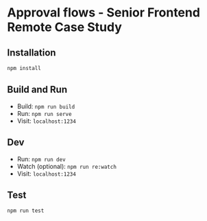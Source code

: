 # Approval flows - Senior Frontend Remote Case Study

## Installation

```sh
npm install
```

## Build and Run

- Build: `npm run build`
- Run: `npm run serve`
- Visit: `localhost:1234`

## Dev

- Run: `npm run dev`
- Watch (optional): `npm run re:watch`
- Visit: `localhost:1234`

## Test

```sh
npm run test
```
